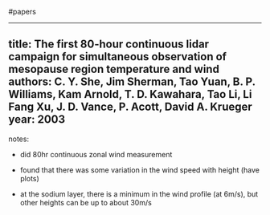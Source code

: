 
#papers 

---
title: The first 80-hour continuous lidar campaign for simultaneous observation of mesopause region temperature and wind
authors: C. Y. She, Jim Sherman, Tao Yuan, B. P. Williams, Kam Arnold, T. D. Kawahara, Tao Li, Li Fang Xu, J. D. Vance, P. Acott, David A. Krueger
year: 2003
---
notes:
- did 80hr continuous zonal wind measurement

- found that there was some variation in the wind speed with height (have plots)

- at the sodium layer, there is a minimum in the wind profile (at 6m/s), but other heights can be up to about 30m/s
